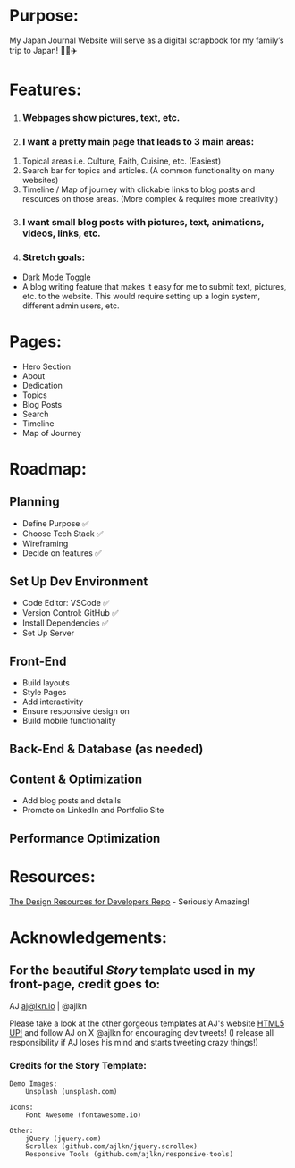 # Purpose:
My Japan Journal Website will serve as a digital scrapbook for my family’s trip to Japan! 📑🗾✈️

# Features:
1. ### Webpages show pictures, text, etc.

2. ### I want a pretty main page that leads to 3 main areas:
1) Topical areas i.e. Culture, Faith, Cuisine, etc. (Easiest)
2) Search bar for topics and articles. (A common functionality on many websites)
3) Timeline / Map of journey with clickable links to blog posts and resources on those areas. (More complex & requires more creativity.)

3. ### I want small blog posts with pictures, text, animations, videos, links, etc.
4. ### Stretch goals:
- Dark Mode Toggle
- A blog writing feature that makes it easy for me to submit text, pictures, etc. to the website.
This would require setting up a login system, different admin users, etc.

# Pages:
- Hero Section
- About
- Dedication
- Topics
- Blog Posts
- Search
- Timeline 
- Map of Journey

# Roadmap:
## Planning
- Define Purpose ✅
- Choose Tech Stack ✅
- Wireframing 
- Decide on features ✅
## Set Up Dev Environment
- Code Editor: VSCode ✅
- Version Control: GitHub ✅
- Install Dependencies ✅
- Set Up Server
## Front-End
- Build layouts
- Style Pages
- Add interactivity
- Ensure responsive design on
- Build mobile functionality
  
## Back-End & Database (as needed)

## Content & Optimization
- Add blog posts and details
- Promote on LinkedIn and Portfolio Site
## Performance Optimization

# Resources:
[The Design Resources for Developers Repo](https://github.com/bradtraversy/design-resources-for-developers#html--css-templates) - Seriously Amazing!


# Acknowledgements:
## For the beautiful *Story* template used in my front-page, credit goes to:
AJ
aj@lkn.io | @ajlkn

Please take a look at the other gorgeous templates at AJ's website [HTML5 UP!](https://www.example.com) and follow AJ on X @ajlkn for encouraging dev tweets! (I release all responsibility if AJ loses his mind and starts tweeting crazy things!)

### Credits for the Story Template:

	Demo Images:
		Unsplash (unsplash.com)

	Icons:
		Font Awesome (fontawesome.io)

	Other:
		jQuery (jquery.com)
		Scrollex (github.com/ajlkn/jquery.scrollex)
		Responsive Tools (github.com/ajlkn/responsive-tools)

